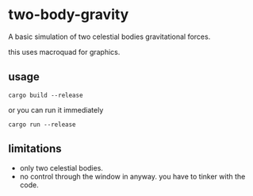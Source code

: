 # two-body-gravity
A basic simulation of two celestial bodies gravitational forces.

this uses macroquad for graphics.

## usage
```cargo build --release```

or you can run it immediately

```cargo run --release```

## limitations
- only two celestial bodies.
- no control through the window in anyway. you have to tinker with the code.
